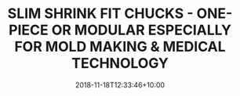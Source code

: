 ---
title : "SLIM SHRINK FIT CHUCKS - ONE-PIECE OR MODULAR ESPECIALLY FOR MOLD MAKING & MEDICAL TECHNOLOGY"
date : 2018-11-18T12:33:46+10:00
draft : false
img :  "/images/diebold-img/gold-img/SlimShrinkFitChucks.jpg"
link    : "slimshrink"
short_desc    :  " For many machining processes, especially in mold making, slim and long tools for machining deep cavities as well as special milling strategies are required."
long_desc : "For many machining processes, especially in mold making, slim and long tools are required for machining deep cavities.
Diebold offers you slim one-piece shrink fit chucks that can be extended with the help of extensions or reducers from a modular system. You can put together any desired length and outer contour. For the respective contour machining in mold making, micromachining and medical technology."
series: "/diebold/gold/"
---